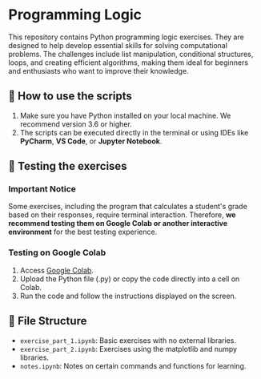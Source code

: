 # Programming Logic

This repository contains Python programming logic exercises. They are designed to help develop essential skills for solving computational problems. The challenges include list manipulation, conditional structures, loops, and creating efficient algorithms, making them ideal for beginners and enthusiasts who want to improve their knowledge.

## 🚀 How to use the scripts

1. Make sure you have Python installed on your local machine. We recommend version 3.6 or higher.
2. The scripts can be executed directly in the terminal or using IDEs like **PyCharm**, **VS Code**, or **Jupyter Notebook**.

## 🧪 Testing the exercises

### Important Notice
Some exercises, including the program that calculates a student's grade based on their responses, require terminal interaction. Therefore, **we recommend testing them on Google Colab or another interactive environment** for the best testing experience.

### Testing on Google Colab
1. Access [Google Colab](https://colab.research.google.com).
2. Upload the Python file (.py) or copy the code directly into a cell on Colab.
3. Run the code and follow the instructions displayed on the screen.

## 📂 File Structure

- `exercise_part_1.ipynb`: Basic exercises with no external libraries.
- `exercise_part_2.ipynb`: Exercises using the matplotlib and numpy libraries.
- `notes.ipynb`: Notes on certain commands and functions for learning.
